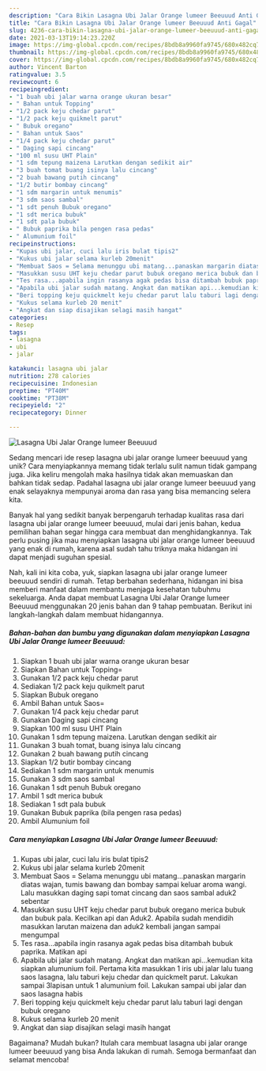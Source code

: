 ```yaml
---
description: "Cara Bikin Lasagna Ubi Jalar Orange lumeer Beeuuud Anti Gagal"
title: "Cara Bikin Lasagna Ubi Jalar Orange lumeer Beeuuud Anti Gagal"
slug: 4236-cara-bikin-lasagna-ubi-jalar-orange-lumeer-beeuuud-anti-gagal
date: 2021-03-13T19:14:23.220Z
image: https://img-global.cpcdn.com/recipes/8bdb8a9960fa9745/680x482cq70/lasagna-ubi-jalar-orange-lumeer-beeuuud-foto-resep-utama.jpg
thumbnail: https://img-global.cpcdn.com/recipes/8bdb8a9960fa9745/680x482cq70/lasagna-ubi-jalar-orange-lumeer-beeuuud-foto-resep-utama.jpg
cover: https://img-global.cpcdn.com/recipes/8bdb8a9960fa9745/680x482cq70/lasagna-ubi-jalar-orange-lumeer-beeuuud-foto-resep-utama.jpg
author: Vincent Barton
ratingvalue: 3.5
reviewcount: 6
recipeingredient:
- "1 buah ubi jalar warna orange ukuran besar"
- " Bahan untuk Topping"
- "1/2 pack keju chedar parut"
- "1/2 pack keju quikmelt parut"
- " Bubuk oregano"
- " Bahan untuk Saos"
- "1/4 pack keju chedar parut"
- " Daging sapi cincang"
- "100 ml susu UHT Plain"
- "1 sdm tepung maizena Larutkan dengan sedikit air"
- "3 buah tomat buang isinya lalu cincang"
- "2 buah bawang putih cincang"
- "1/2 butir bombay cincang"
- "1 sdm margarin untuk menumis"
- "3 sdm saos sambal"
- "1 sdt penuh Bubuk oregano"
- "1 sdt merica bubuk"
- "1 sdt pala bubuk"
- " Bubuk paprika bila pengen rasa pedas"
- " Alumunium foil"
recipeinstructions:
- "Kupas ubi jalar, cuci lalu iris bulat tipis2"
- "Kukus ubi jalar selama kurleb 20menit"
- "Membuat Saos = Selama menunggu ubi matang...panaskan margarin diatas wajan, tumis bawang dan bombay sampai keluar aroma wangi. Lalu masukkan daging sapi tomat cincang dan saos sambal aduk2 sebentar"
- "Masukkan susu UHT keju chedar parut bubuk oregano merica bubuk dan bubuk pala. Kecilkan api dan Aduk2. Apabila sudah mendidih masukkan larutan maizena dan aduk2 kembali jangan sampai mengumpal"
- "Tes rasa...apabila ingin rasanya agak pedas bisa ditambah bubuk paprika. Matikan api"
- "Apabila ubi jalar sudah matang. Angkat dan matikan api...kemudian kita siapkan alumunium foil. Pertama kita masukkan 1 iris ubi jalar lalu tuang saos lasagna, lalu taburi keju chedar dan quickmelt parut. Lakukan sampai 3lapisan untuk 1 alumunium foil. Lakukan sampai ubi jalar dan saos lasagna habis"
- "Beri topping keju quickmelt keju chedar parut lalu taburi lagi dengan bubuk oregano"
- "Kukus selama kurleb 20 menit"
- "Angkat dan siap disajikan selagi masih hangat"
categories:
- Resep
tags:
- lasagna
- ubi
- jalar

katakunci: lasagna ubi jalar 
nutrition: 278 calories
recipecuisine: Indonesian
preptime: "PT40M"
cooktime: "PT38M"
recipeyield: "2"
recipecategory: Dinner

---
```



![Lasagna Ubi Jalar Orange lumeer Beeuuud](https://img-global.cpcdn.com/recipes/8bdb8a9960fa9745/680x482cq70/lasagna-ubi-jalar-orange-lumeer-beeuuud-foto-resep-utama.jpg)

Sedang mencari ide resep lasagna ubi jalar orange lumeer beeuuud yang unik? Cara menyiapkannya memang tidak terlalu sulit namun tidak gampang juga. Jika keliru mengolah maka hasilnya tidak akan memuaskan dan bahkan tidak sedap. Padahal lasagna ubi jalar orange lumeer beeuuud yang enak selayaknya mempunyai aroma dan rasa yang bisa memancing selera kita.



Banyak hal yang sedikit banyak berpengaruh terhadap kualitas rasa dari lasagna ubi jalar orange lumeer beeuuud, mulai dari jenis bahan, kedua pemilihan bahan segar hingga cara membuat dan menghidangkannya. Tak perlu pusing jika mau menyiapkan lasagna ubi jalar orange lumeer beeuuud yang enak di rumah, karena asal sudah tahu triknya maka hidangan ini dapat menjadi suguhan spesial.


Nah, kali ini kita coba, yuk, siapkan lasagna ubi jalar orange lumeer beeuuud sendiri di rumah. Tetap berbahan sederhana, hidangan ini bisa memberi manfaat dalam membantu menjaga kesehatan tubuhmu sekeluarga. Anda dapat membuat Lasagna Ubi Jalar Orange lumeer Beeuuud menggunakan 20 jenis bahan dan 9 tahap pembuatan. Berikut ini langkah-langkah dalam membuat hidangannya.

<!--inarticleads1-->

##### Bahan-bahan dan bumbu yang digunakan dalam menyiapkan Lasagna Ubi Jalar Orange lumeer Beeuuud:

1. Siapkan 1 buah ubi jalar warna orange ukuran besar
1. Siapkan  Bahan untuk Topping=
1. Gunakan 1/2 pack keju chedar parut
1. Sediakan 1/2 pack keju quikmelt parut
1. Siapkan  Bubuk oregano
1. Ambil  Bahan untuk Saos=
1. Gunakan 1/4 pack keju chedar parut
1. Gunakan  Daging sapi cincang
1. Siapkan 100 ml susu UHT Plain
1. Gunakan 1 sdm tepung maizena. Larutkan dengan sedikit air
1. Gunakan 3 buah tomat, buang isinya lalu cincang
1. Gunakan 2 buah bawang putih cincang
1. Siapkan 1/2 butir bombay cincang
1. Sediakan 1 sdm margarin untuk menumis
1. Gunakan 3 sdm saos sambal
1. Gunakan 1 sdt penuh Bubuk oregano
1. Ambil 1 sdt merica bubuk
1. Sediakan 1 sdt pala bubuk
1. Gunakan  Bubuk paprika (bila pengen rasa pedas)
1. Ambil  Alumunium foil




<!--inarticleads2-->

##### Cara menyiapkan Lasagna Ubi Jalar Orange lumeer Beeuuud:

1. Kupas ubi jalar, cuci lalu iris bulat tipis2
1. Kukus ubi jalar selama kurleb 20menit
1. Membuat Saos = Selama menunggu ubi matang...panaskan margarin diatas wajan, tumis bawang dan bombay sampai keluar aroma wangi. Lalu masukkan daging sapi tomat cincang dan saos sambal aduk2 sebentar
1. Masukkan susu UHT keju chedar parut bubuk oregano merica bubuk dan bubuk pala. Kecilkan api dan Aduk2. Apabila sudah mendidih masukkan larutan maizena dan aduk2 kembali jangan sampai mengumpal
1. Tes rasa...apabila ingin rasanya agak pedas bisa ditambah bubuk paprika. Matikan api
1. Apabila ubi jalar sudah matang. Angkat dan matikan api...kemudian kita siapkan alumunium foil. Pertama kita masukkan 1 iris ubi jalar lalu tuang saos lasagna, lalu taburi keju chedar dan quickmelt parut. Lakukan sampai 3lapisan untuk 1 alumunium foil. Lakukan sampai ubi jalar dan saos lasagna habis
1. Beri topping keju quickmelt keju chedar parut lalu taburi lagi dengan bubuk oregano
1. Kukus selama kurleb 20 menit
1. Angkat dan siap disajikan selagi masih hangat




Bagaimana? Mudah bukan? Itulah cara membuat lasagna ubi jalar orange lumeer beeuuud yang bisa Anda lakukan di rumah. Semoga bermanfaat dan selamat mencoba!
